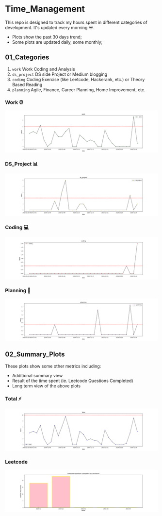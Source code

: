 # Time_Management
This repo is designed to track my hours spent in different categories of development. It's updated every morning :sunny:.
- Plots show the past 30 days trend;
- Some plots are updated daily, some monthly;

## 01_Categories
1. `work` Work Coding and Analysis
2. `ds_project` DS side Project or Medium blogging
3. `coding` Coding Exercise (like Leetcode, Hackerank, etc.) or Theory Based Reading
4. `planning` Agile, Finance, Career Planning, Home Improvement, etc.  

### Work :alarm_clock:
![work](https://github.com/krystinli/Time_Management/blob/main/img/work.png)

### DS_Project :bar_chart:
![ds_project](https://github.com/krystinli/Time_Management/blob/main/img/ds_project.png)

### Coding :computer:
![coding](https://github.com/krystinli/Time_Management/blob/main/img/coding.png)

### Planning :pencil:
![planning](https://github.com/krystinli/Time_Management/blob/main/img/planning.png)

## 02_Summary_Plots
These plots show some other metrics including:
- Additional summary view
- Result of the time spent (ie. Leetcode Questions Completed)
- Long term view of the above plots 

### Total :zap:
![total](https://github.com/krystinli/Time_Management/blob/main/img/Total.png)

### Leetcode
![leetcode](https://github.com/krystinli/Time_Management/blob/main/img/leetcode.png)
